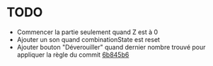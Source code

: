 # TODO

- Commencer la partie seulement quand Z est à 0
- Ajouter un son quand combinationState est reset
- Ajouter bouton "Déverouiller" quand dernier nombre trouvé pour appliquer la règle du commit [6b845b6](https://github.com/SebouChu/SafeBreak/commit/6b845b622643bce8cb76603fd6ff880b7d424eeb)
